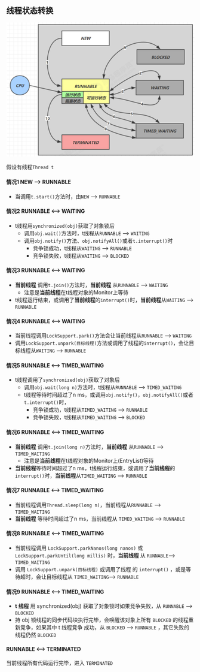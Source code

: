 ## 线程状态转换
![线程状态转换.png](线程状态转换.png)

假设有线程`Thread t`

#### 情况1 NEW --> RUNNABLE
* 当调用`t.start()`方法时，由`NEW` --> `RUNNABLE`

#### 情况2 RUNNABLE <--> WAITING
* t线程用`synchronized(obj)`获取了对象锁后
  * 调用`obj.wait()`方法时，t线程从`RUNNABLE` --> `WAITING`
  * 调用`obj.notify()`方法、`obj.notifyAll()`或者`t.interrupt()`时
    * 竞争锁成功，t线程从`WAITING` --> `RUNNABLE`
    * 竞争锁失败，t线程从`WAITING` --> `BLOCKED`

#### 情况3 RUNNABLE <--> WAITING
* **当前线程** 调用`t.join()`方法时，**当前线程** 从`RUNNABLE` --> `WAITING`
  * 注意是**当前线程**在t线程对象的Monitor上等待
* t线程运行结束，或调用了**当前线程**的`interrupt()`时，**当前线程**从`WAITING` --> `RUNNABLE`

#### 情况4 RUNNABLE <--> WAITING
* 当前线程调用`LockSupport.park()`方法会让当前线程从`RUNNABLE` --> `WAITING`
* 调用`LockSupport.unpark(目标线程)`方法或调用了线程的`interrupt()`，会让目标线程从`WAITING` --> `RUNNABLE`

#### 情况5 RUNNABLE <--> TIMED_WAITING
* t线程调用了`synchronized(obj)`获取了对象后
  * 调用`obj.wait(long n)`方法时，t线程从`RUNNABLE` --> `TIMED_WAITING`
  * t线程等待时间超过了n ms，或调用`obj.notify()`，`obj.notifyAll()`或者`t.interrupt()`时，
      * 竞争锁成功，t线程从`TIMED_WAITING` --> `RUNNABLE`
      * 竞争锁失败，t线程从`TIMED_WAITING` --> `BLOCKED`

#### 情况6 RUNNABLE <--> TIMED_WAITING
* **当前线程** 调用`t.join(long n)`方法时，**当前线程** 从`RUNNABLE` --> `TIMED_WAITING`
    * 注意是**当前线程**在t线程对象的Monitor上(EntryList)等待
* **当前线程**等待时间超过了n ms，t线程运行结束，或调用了**当前线程**的`interrupt()`时，**当前线程**从`TIMED_WAITING` --> `RUNNABLE`

#### 情况7 RUNNABLE <--> TIMED_WAITING
* 当前线程调用`Thread.sleep(long n)`，当前线程从`RUNNABLE` --> `TIMED_WAITING`
* **当前线程** 等待时间超过了n ms，当前线程从 `TIMED_WAITING` --> `RUNNABLE`

#### 情况8 RUNNABLE <--> TIMED_WAITING
* 当前线程调用 `LockSupport.parkNanos(long nanos)` 或 `LockSupport.parkUntil(long millis)` 时，**当前线程** 从 `RUNNABLE`--> `TIMED_WAITING`
* 调用 `LockSupport.unpark(目标线程)` 或调用了线程 的 `interrupt()` ，或是等待超时，会让目标线程从
`TIMED_WAITING`--> `RUNNABLE`

#### 情况9 RUNNABLE <--> TIMED_WAITING
* **t 线程** 用 synchronized(obj) 获取了对象锁时如果竞争失败，从 `RUNNABLE` --> `BLOCKED`
* 持 obj 锁线程的同步代码块执行完毕，会唤醒该对象上所有 `BLOCKED` 的线程重新竞争，如果其中 t 线程竞争
成功，从 `BLOCKED` --> `RUNNABLE` ，其它失败的线程仍然 `BLOCKED`

#### RUNNABLE <--> TERMINATED
当前线程所有代码运行完毕，进入 `TERMINATED`